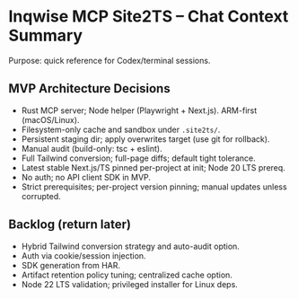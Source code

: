 # Inqwise MCP Site2TS – Chat Context Summary

Purpose: quick reference for Codex/terminal sessions.

## MVP Architecture Decisions
- Rust MCP server; Node helper (Playwright + Next.js). ARM-first (macOS/Linux).
- Filesystem-only cache and sandbox under `.site2ts/`.
- Persistent staging dir; apply overwrites target (use git for rollback).
- Manual audit (build-only: tsc + eslint).
- Full Tailwind conversion; full-page diffs; default tight tolerance.
- Latest stable Next.js/TS pinned per-project at init; Node 20 LTS prereq.
- No auth; no API client SDK in MVP.
- Strict prerequisites; per-project version pinning; manual updates unless corrupted.

## Backlog (return later)
- Hybrid Tailwind conversion strategy and auto-audit option.
- Auth via cookie/session injection.
- SDK generation from HAR.
- Artifact retention policy tuning; centralized cache option.
- Node 22 LTS validation; privileged installer for Linux deps.
